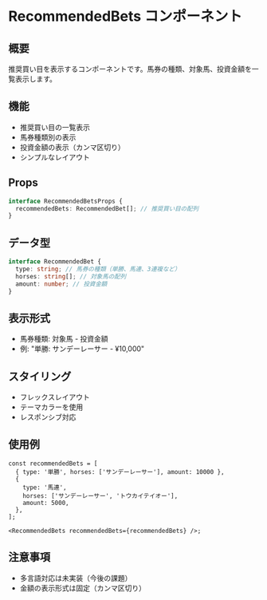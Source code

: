 # RecommendedBets コンポーネント

## 概要

推奨買い目を表示するコンポーネントです。馬券の種類、対象馬、投資金額を一覧表示します。

## 機能

- 推奨買い目の一覧表示
- 馬券種類別の表示
- 投資金額の表示（カンマ区切り）
- シンプルなレイアウト

## Props

```typescript
interface RecommendedBetsProps {
  recommendedBets: RecommendedBet[]; // 推奨買い目の配列
}
```

## データ型

```typescript
interface RecommendedBet {
  type: string; // 馬券の種類（単勝、馬連、3連複など）
  horses: string[]; // 対象馬の配列
  amount: number; // 投資金額
}
```

## 表示形式

- 馬券種類: 対象馬 - 投資金額
- 例: "単勝: サンデーレーサー - ¥10,000"

## スタイリング

- フレックスレイアウト
- テーマカラーを使用
- レスポンシブ対応

## 使用例

```tsx
const recommendedBets = [
  { type: '単勝', horses: ['サンデーレーサー'], amount: 10000 },
  {
    type: '馬連',
    horses: ['サンデーレーサー', 'トウカイテイオー'],
    amount: 5000,
  },
];

<RecommendedBets recommendedBets={recommendedBets} />;
```

## 注意事項

- 多言語対応は未実装（今後の課題）
- 金額の表示形式は固定（カンマ区切り）
